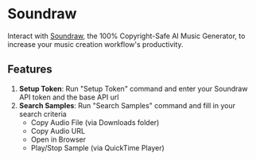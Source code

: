 # Soundraw

Interact with [Soundraw](https://soundraw.io), the 100% Copyright-Safe AI Music Generator, to increase your music creation workflow's productivity.

## Features

1. **Setup Token**: Run "Setup Token" command and enter your Soundraw API token and the base API url
2. **Search Samples**: Run "Search Samples" command and fill in your search criteria
   - Copy Audio File (via Downloads folder)
   - Copy Audio URL
   - Open in Browser
   - Play/Stop Sample (via QuickTime Player)
